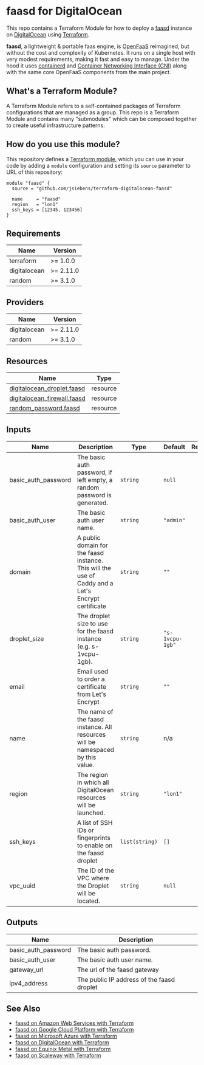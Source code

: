 # faasd for DigitalOcean

This repo contains a Terraform Module for how to deploy a [faasd](https://github.com/openfaas/faasd) instance on
[DigitalOcean](https://digitalocean.com/) using [Terraform](https://www.terraform.io/).

__faasd__, a lightweight & portable faas engine, is [OpenFaaS](https://github.com/openfaas/) reimagined, but without the cost and complexity of Kubernetes. It runs on a single host with very modest requirements, making it fast and easy to manage. Under the hood it uses [containerd](https://containerd.io/) and [Container Networking Interface (CNI)](https://github.com/containernetworking/cni) along with the same core OpenFaaS components from the main project.

## What's a Terraform Module?

A Terraform Module refers to a self-contained packages of Terraform configurations that are managed as a group. This repo
is a Terraform Module and contains many "submodules" which can be composed together to create useful infrastructure patterns.

## How do you use this module?

This repository defines a [Terraform module](https://www.terraform.io/docs/modules/usage.html), which you can use in your
code by adding a `module` configuration and setting its `source` parameter to URL of this repository:

```hcl
module "faasd" {
  source = "github.com/jsiebens/terraform-digitalocean-faasd"
  
  name     = "faasd"
  region   = "lon1"
  ssh_keys = [12345, 123456]
}
```

<!-- BEGIN_TF_DOCS -->
## Requirements

| Name | Version |
|------|---------|
| terraform | >= 1.0.0 |
| digitalocean | >= 2.11.0 |
| random | >= 3.1.0 |

## Providers

| Name | Version |
|------|---------|
| digitalocean | >= 2.11.0 |
| random | >= 3.1.0 |

## Resources

| Name | Type |
|------|------|
| [digitalocean_droplet.faasd](https://registry.terraform.io/providers/digitalocean/digitalocean/latest/docs/resources/droplet) | resource |
| [digitalocean_firewall.faasd](https://registry.terraform.io/providers/digitalocean/digitalocean/latest/docs/resources/firewall) | resource |
| [random_password.faasd](https://registry.terraform.io/providers/hashicorp/random/latest/docs/resources/password) | resource |

## Inputs

| Name | Description | Type | Default | Required |
|------|-------------|------|---------|:--------:|
| basic\_auth\_password | The basic auth password, if left empty, a random password is generated. | `string` | `null` | no |
| basic\_auth\_user | The basic auth user name. | `string` | `"admin"` | no |
| domain | A public domain for the faasd instance. This will the use of Caddy and a Let's Encrypt certificate | `string` | `""` | no |
| droplet\_size | The droplet size to use for the faasd instance (e.g. s-1vcpu-1gb). | `string` | `"s-1vcpu-1gb"` | no |
| email | Email used to order a certificate from Let's Encrypt | `string` | `""` | no |
| name | The name of the faasd instance. All resources will be namespaced by this value. | `string` | n/a | yes |
| region | The region in which all DigitalOcean resources will be launched. | `string` | `"lon1"` | no |
| ssh\_keys | A list of SSH IDs or fingerprints to enable on the faasd droplet | `list(string)` | `[]` | no |
| vpc\_uuid | The ID of the VPC where the Droplet will be located. | `string` | `null` | no |

## Outputs

| Name | Description |
|------|-------------|
| basic\_auth\_password | The basic auth password. |
| basic\_auth\_user | The basic auth user name. |
| gateway\_url | The url of the faasd gateway |
| ipv4\_address | The public IP address of the faasd droplet |
<!-- END_TF_DOCS -->

## See Also

- [faasd on Amazon Web Services with Terraform](https://github.com/jsiebens/terraform-aws-faasd)
- [faasd on Google Cloud Platform with Terraform](https://github.com/jsiebens/terraform-google-faasd)
- [faasd on Microsoft Azure with Terraform](https://github.com/jsiebens/terraform-azurerm-faasd)
- [faasd on DigitalOcean with Terraform](https://github.com/jsiebens/terraform-digitalocean-faasd)
- [faasd on Equinix Metal with Terraform](https://github.com/jsiebens/terraform-equinix-faasd)
- [faasd on Scaleway with Terraform](https://github.com/jsiebens/terraform-scaleway-faasd)